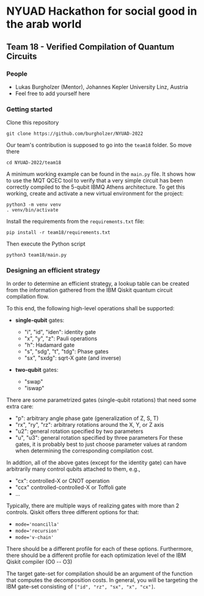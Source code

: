 # NYUAD Hackathon for social good in the arab world
## Team 18 - Verified Compilation of Quantum Circuits

### People

 - Lukas Burgholzer (Mentor), Johannes Kepler University Linz, Austria
 - Feel free to add yourself here

### Getting started

Clone this repository
```console 
git clone https://github.com/burgholzer/NYUAD-2022
```
Our team's contribution is supposed to go into the `team18` folder. So move there
```console
cd NYUAD-2022/team18
```
A minimum working example can be found in the `main.py` file.
It shows how to use the MQT QCEC tool to verify that a very simple circuit has been correctly compiled to the 5-qubit IBMQ Athens architecture. 
To get this working, create and activate a new virtual environment for the project:
```console
python3 -m venv venv
. venv/bin/activate
```
Install the requirements from the `requirements.txt` file:
```console 
pip install -r team18/requirements.txt
```
Then execute the Python script
```console 
python3 team18/main.py
```

### Designing an efficient strategy
In order to determine an efficient strategy, a lookup table can be created from the information gathered from the IBM Qiskit quantum circuit compilation flow.

To this end, the following high-level operations shall be supported:
 - **single-qubit** gates: 
   - "i", "id", "iden": identity gate
   - "x", "y", "z": Pauli operations
   - "h": Hadamard gate
   - "s", "sdg", "t", "tdg": Phase gates
   - "sx", "sxdg": sqrt-X gate (and inverse)

 - **two-qubit** gates: 
   - "swap"
   - "iswap"

There are some parametrized gates (single-qubit rotations) that need some extra care:
 - "p": arbitrary angle phase gate (generalization of Z, S, T)
 - "rx", "ry", "rz": arbitrary rotations around the X, Y, or Z axis
 - "u2": general rotation specified by two parameters
 - "u", "u3": general rotation specified by three parameters
For these gates, it is probably best to just choose parameter values at random when determining the corresponding compilation cost.

In addtion, all of the above gates (except for the identity gate) can have arbitrarily many control qubits attached to them, e.g., 
 - "cx": controlled-X or CNOT operation
 - "ccx" controlled-controlled-X or Toffoli gate
 - ...

Typically, there are multiple ways of realizing gates with more than 2 controls. Qiskit offers three different options for that:
 - `mode='noancilla'`
 - `mode='recursion'`
 - `mode='v-chain'`

There should be a different profile for each of these options.
Furthermore, there should be a different profile for each optimization level of the IBM Qiskit compiler (O0 -- O3)

The target gate-set for compilation should be an argument of the function that computes the decomposition costs.
In general, you will be targeting the IBM gate-set consisting of `["id", "rz", "sx", "x", "cx"]`.
